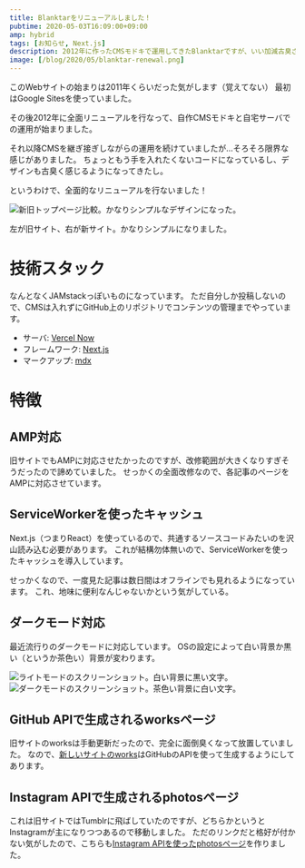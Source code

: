 ```yaml
---
title: Blanktarをリニューアルしました！
pubtime: 2020-05-03T16:09:00+09:00
amp: hybrid
tags: [お知らせ, Next.js]
description: 2012年に作ったCMSモドキで運用してきたBlanktarですが、いい加減古臭さが目立ってきたので全面リニューアルを行ないました！ モダンな技術を色々取り込んでいます。
image: [/blog/2020/05/blanktar-renewal.png]
---
```


このWebサイトの始まりは2011年くらいだった気がします（覚えてない）
最初はGoogle Sitesを使っていました。

その後2012年に全面リニューアルを行なって、自作CMSモドキと自宅サーバでの運用が始まりました。

それ以降CMSを継ぎ接ぎしながらの運用を続けていましたが…そろそろ限界な感じがありました。
ちょっともう手を入れたくないコードになっているし、デザインも古臭く感じるようになってきたし。

というわけで、全面的なリニューアルを行ないました！

![新旧トップページ比較。かなりシンプルなデザインになった。](/blog/2020/05/blanktar-renewal.png "1280x640")

左が旧サイト、右が新サイト。かなりシンプルになりました。


# 技術スタック

なんとなくJAMstackっぽいものになっています。
ただ自分しか投稿しないので、CMSは入れずにGitHub上のリポジトリでコンテンツの管理までやっています。

- サーバ: [Vercel Now](https://vercel.com/)
- フレームワーク: [Next.js](https://nextjs.org/)
- マークアップ: [mdx](https://mdxjs.com/)


# 特徴

## AMP対応

旧サイトでもAMPに対応させたかったのですが、改修範囲が大きくなりすぎそうだったので諦めていました。
せっかくの全面改修なので、各記事のページをAMPに対応させています。


## ServiceWorkerを使ったキャッシュ

Next.js（つまりReact）を使っているので、共通するソースコードみたいのを沢山読み込む必要があります。
これが結構勿体無いので、ServiceWorkerを使ったキャッシュを導入しています。

せっかくなので、一度見た記事は数日間はオフラインでも見れるようになっています。
これ、地味に便利なんじゃないかという気がしている。


## ダークモード対応

最近流行りのダークモードに対応しています。
OSの設定によって白い背景か黒い（というか茶色い）背景が変わります。

![ライトモードのスクリーンショット。白い背景に黒い文字。](/blog/2020/05/new-blanktar-light-theme.png "320x240")
![ダークモードのスクリーンショット。茶色い背景に白い文字。](/blog/2020/05/new-blanktar-dark-theme.png "320x240")


## GitHub APIで生成されるworksページ

旧サイトのworksは手動更新だったので、完全に面倒臭くなって放置していました。
なので、[新しいサイトのworks](/works)はGitHubのAPIを使って生成するようにしてあります。


## Instagram APIで生成されるphotosページ

これは旧サイトではTumblrに飛ばしていたのですが、どちらかというとInstagramが主になりつつあるので移動しました。
ただのリンクだと格好が付かない気がしたので、こちらも[Instagram APIを使ったphotosページ](/photos)を作りました。
